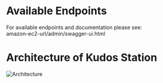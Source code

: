 # Available Endpoints

For available endpoints and documentation please see:  
amazon-ec2-url/admin/swagger-ui.html

# Architecture of Kudos Station

![Architecture](https://user-images.githubusercontent.com/63169561/170863690-3f6bc79e-7e33-41a8-a080-f01b9b631b56.jpeg)
